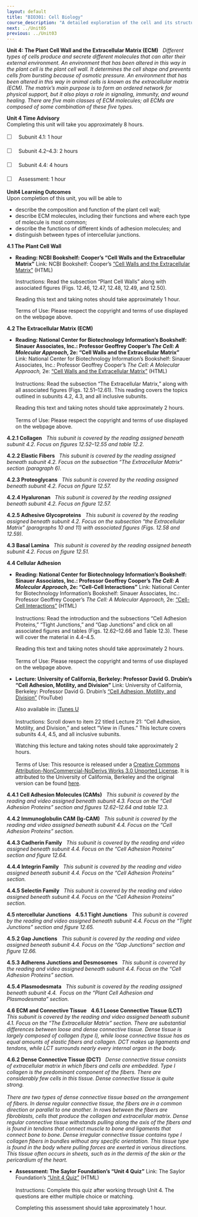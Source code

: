 ```yaml
---
layout: default
title: "BIO301: Cell Biology"
course_description: "A detailed exploration of the cell and its structures, including molecular compounds, structural features, and organelles including the nucleus, cytoskeleton, and extracellular matrix. Particular emphasis on transport mechanisms and membrane trafficking, cellular signaling, the cell cycle including mitosis and meiosis, and gene expression."
next: ../Unit05
previous: ../Unit03
---
```

**Unit 4: The Plant Cell Wall and the Extracellular Matrix (ECM)** <span
id="4"></span> 
*Different types of cells produce and secrete different molecules that
can alter their external environment. An environment that has been
altered in this way in the plant cell is the plant cell wall. It
determines the cell shape and prevents cells from bursting because of
osmotic pressure. An environment that has been altered in this way in
animal cells is known as the extracellular matrix (ECM). The matrix’s
main purpose is to form an ordered network for physical support, but it
also plays a role in signaling, immunity, and wound healing. There are
five main classes of ECM molecules; all ECMs are composed of some
combination of these five types.*

**Unit 4 Time Advisory**  
Completing this unit will take you approximately 8 hours.  
  
 <span
style="color: rgb(85, 85, 85); font-family: 'Myriad Pro', 'Gill Sans', 'Gill Sans MT', Calibri, sans-serif; font-size: 16px; line-height: 24px;">☐
   </span>Subunit 4.1: 1 hour  
  
 <span
style="color: rgb(85, 85, 85); font-family: 'Myriad Pro', 'Gill Sans', 'Gill Sans MT', Calibri, sans-serif; font-size: 16px; line-height: 24px;">☐
   </span>Subunit 4.2–4.3: 2 hours  
  
 <span
style="color: rgb(85, 85, 85); font-family: 'Myriad Pro', 'Gill Sans', 'Gill Sans MT', Calibri, sans-serif; font-size: 16px; line-height: 24px;">☐
   </span>Subunit 4.4: 4 hours  
  
 <span
style="color: rgb(85, 85, 85); font-family: 'Myriad Pro', 'Gill Sans', 'Gill Sans MT', Calibri, sans-serif; font-size: 16px; line-height: 24px;">☐
   </span>Assessment: 1 hour

**Unit4 Learning Outcomes**  
Upon completion of this unit, you will be able to
-   describe the composition and function of the plant cell wall;
-   describe ECM molecules, including their functions and where each
    type of molecule is most common;
-   describe the functions of different kinds of adhesion molecules; and
-   distinguish between types of intercellular junctions.

**4.1 The Plant Cell Wall** <span id="4.1"></span> 
-   **Reading: NCBI Bookshelf: Cooper’s “Cell Walls and the
    Extracellular Matrix”**
    Link: NCBI Bookshelf: Cooper’s
    [“](http://www.ncbi.nlm.nih.gov/books/NBK9874/)[Cell Walls and the
    Extracellular
    Matrix](http://www.ncbi.nlm.nih.gov/books/NBK9874/)[”](http://www.ncbi.nlm.nih.gov/books/NBK9874/)
    (HTML)  
      
     Instructions: Read the subsection “Plant Cell Walls” along with
    associated figures (Figs. 12.46, 12.47, 12.48, 12.49, and 12.50).  
      
     Reading this text and taking notes should take approximately 1
    hour.  
      
     Terms of Use: Please respect the copyright and terms of use
    displayed on the webpage above.

**4.2 The Extracellular Matrix (ECM)** <span id="4.2"></span> 
-   **Reading: National Center for Biotechnology Information’s
    Bookshelf: Sinauer Associates, Inc.: Professor Geoffrey Cooper’s
    *The Cell: A Molecular Approach*, 2e: “Cell Walls and the
    Extracellular Matrix”**
    Link: National Center for Biotechnology Information’s Bookshelf:
    Sinauer Associates, Inc.: Professor Geoffrey Cooper’s *The Cell: A
    Molecular Approach,*
    2e: [“](http://www.ncbi.nlm.nih.gov/bookshelf/br.fcgi?book=cooper&part=A2035#A2045)[Cell
    Walls and the Extracellular
    Matrix](http://www.ncbi.nlm.nih.gov/bookshelf/br.fcgi?book=cooper&part=A2035#A2045)[”](http://www.ncbi.nlm.nih.gov/bookshelf/br.fcgi?book=cooper&part=A2035#A2045)
    (HTML)  
        
     Instructions: Read the subsection “The Extracellular Matrix,” along
    with all associated figures (Figs. 12.51–12.61). This reading covers
    the topics outlined in subunits 4.2, 4.3, and all inclusive
    subunits.  
      
     Reading this text and taking notes should take approximately 2
    hours.  
        
     Terms of Use: Please respect the copyright and terms of use
    displayed on the webpage above.

**4.2.1 Collagen** <span id="4.2.1"></span> 
*This subunit is covered by the reading assigned beneath subunit
4.2. Focus on figures 12.52–12.55 and table 12.2.*

**4.2.2 Elastic Fibers** <span id="4.2.2"></span> 
*This subunit is covered by the reading assigned beneath subunit
4.2. Focus on the subsection “The Extracellular Matrix” section
(paragraph 6).*

**4.2.3 Proteoglycans** <span id="4.2.3"></span> 
*This subunit is covered by the reading assigned beneath subunit
4.2. Focus on figure 12.57.*

**4.2.4 Hyaluronan** <span id="4.2.4"></span> 
*This subunit is covered by the reading assigned beneath subunit
4.2. Focus on figure 12.57.*

**4.2.5 Adhesive Glycoproteins** <span id="4.2.5"></span> 
*This subunit is covered by the reading assigned beneath subunit 4.2.
Focus on the subsection “the Extracellular Matrix” (paragraphs 10 and
11) with associated figures (Figs. 12.58 and 12.59).*

**4.3 Basal Lamina** <span id="4.3"></span> 
*This subunit is covered by the reading assigned beneath subunit 4.2.
Focus on figure 12.51.*

**4.4 Cellular Adhesion** <span id="4.4"></span> 
-   **Reading: National Center for Biotechnology Information’s
    Bookshelf: Sinauer Associates, Inc.: Professor Geoffrey Cooper’s
    *The Cell: A Molecular Approach*, 2e: “Cell-Cell Interactions”**
    Link: National Center for Biotechnology Information’s Bookshelf:
    Sinauer Associates, Inc.: Professor Geoffrey Cooper’s *The Cell: A
    Molecular Approach,*
    2e: [“](http://www.ncbi.nlm.nih.gov/bookshelf/br.fcgi?book=cooper&part=A2058#A2066)[Cell-Cell
    Interactions](http://www.ncbi.nlm.nih.gov/bookshelf/br.fcgi?book=cooper&part=A2058#A2066)[”](http://www.ncbi.nlm.nih.gov/bookshelf/br.fcgi?book=cooper&part=A2058#A2066)
    (HTML)  
        
     Instructions: Read the introduction and the subsections “Cell
    Adhesion Proteins,” “Tight Junctions,” and “Gap Junctions” and click
    on all associated figures and tables (Figs. 12.62–12.66 and Table
    12.3). These will cover the material in 4.4–4.5.  
      
     Reading this text and taking notes should take approximately 2
    hours.  
        
     Terms of Use: Please respect the copyright and terms of use
    displayed on the webpage above.

-   **Lecture: University of California, Berkeley: Professor David G.
    Drubin’s “Cell Adhesion, Motility, and Division”**
    Link: University of California, Berkeley: Professor David G.
    Drubin’s [“](http://www.youtube.com/watch?v=I6TVy7dg700)[Cell
    Adhesion, Motility, and
    Division](http://www.youtube.com/watch?v=I6TVy7dg700)[”](http://www.youtube.com/watch?v=I6TVy7dg700)
    (YouTube)  
      
     Also available in: [iTunes
    U](http://deimos3.apple.com/WebObjects/Core.woa/Browse/berkeley.edu.1623171546.01888847505)  
        
     Instructions: Scroll down to item 22 titled Lecture 21: “Cell
    Adhesion, Motility, and Division,” and select “View in iTunes.” This
    lecture covers subunits 4.4, 4.5, and all inclusive subunits.  
      
     Watching this lecture and taking notes should take approximately 2
    hours.  
        
     Terms of Use: This resource is released under a [Creative Commons
    Attribution-NonCommercial-NoDerivs Works 3.0 Unported
    License](http://creativecommons.org/licenses/by-nc-nd/3.0/). It is
    attributed to the University of California, Berkeley and the
    original version can be found [here](http://webcast.berkeley.edu/).

**4.4.1 Cell Adhesion Molecules (CAMs)** <span id="4.4.1"></span> 
*This subunit is covered by the reading and video assigned beneath
subunit 4.3. Focus on the “Cell Adhesion Proteins” section and
figures 12.62–12.64 and table 12.3.*

**4.4.2 Immunoglobulin CAM (Ig-CAM)** <span id="4.4.2"></span> 
*This subunit is covered by the reading and video assigned beneath
subunit 4.4. Focus on the “Cell Adhesion Proteins” section.*

**4.4.3 Cadherin Family** <span id="4.4.3"></span> 
*This subunit is covered by the reading and video assigned beneath
subunit 4.4. Focus on the “Cell Adhesion Proteins” section and
figure 12.64.*

**4.4.4 Integrin Family** <span id="4.4.4"></span> 
*This subunit is covered by the reading and video assigned beneath
subunit 4.4. Focus on the “Cell Adhesion Proteins” section.*

**4.4.5 Selectin Family** <span id="4.4.5"></span> 
*This subunit is covered by the reading and video assigned beneath
subunit 4.4. Focus on the “Cell Adhesion Proteins” section.*

**4.5 ntercellular Junctions** <span id="4.5"></span> 
**4.5.1 Tight Junctions** <span id="4.5.1"></span> 
*This subunit is covered by the reading and video assigned beneath
subunit 4.4. Focus on the “Tight Junctions” section and figure 12.65.*

**4.5.2 Gap Junctions** <span id="4.5.2"></span> 
*This subunit is covered by the reading and video assigned beneath
subunit 4.4. Focus on the “Gap Junctions” section and figure 12.66.*

**4.5.3 Adherens Junctions and Desmosomes** <span id="4.5.3"></span> 
*This subunit is covered by the reading and video assigned beneath
subunit 4.4. Focus on the “Cell Adhesion Proteins” section.*

**4.5.4 Plasmodesmata** <span id="4.5.4"></span> 
*This subunit is covered by the reading assigned beneath subunit 4.4. 
Focus on the “Plant Cell Adhesion and Plasmodesmata” section.*

**4.6 ECM and Connective Tissue** <span id="4.6"></span> 
**4.6.1 Loose Connective Tissue (LCT)** <span id="4.6.1"></span> 
*This subunit is covered by the reading and video assigned beneath
subunit 4.1. Focus on the “The Extracellular Matrix” section. There are
substantial differences between loose and dense connective tissue. Dense
tissue is largely composed of collagen (type I), while loose connective
tissue has as equal amounts of elastic fibers and collagen. DCT makes up
ligaments and tendons, while LCT surrounds nearly every internal organ
in the body.*

**4.6.2 Dense Connective Tissue (DCT)** <span id="4.6.2"></span> 
*Dense connective tissue consists of extracellular matrix in which
fibers and cells are embedded. Type I collagen is the predominant
component of the fibers. There are considerably few cells in this
tissue. Dense connective tissue is quite strong.*  
    
 *There are two types of dense connective tissue based on
the arrangement of fibers. In dense regular connective tissue, the
fibers are in a common direction or parallel to one another. In rows
between the fibers are fibroblasts, cells that produce the collagen and
extracellular matrix. Dense regular connective tissue withstands pulling
along the axis of the fibers and is found in tendons that connect muscle
to bone and ligaments that connect bone to bone. Dense irregular
connective tissue contains type I collagen fibers in bundles without any
specific orientation. This tissue type is found in the body where
pulling forces are exerted in various directions. This tissue often
occurs in sheets, such as in the dermis of the skin or the pericardium
of the heart.*

-   **Assessment: The Saylor Foundation’s “Unit 4 Quiz”**
    Link: The Saylor Foundation’s [“Unit 4
    Quiz”](http://school.saylor.org/mod/quiz/view.php?id=1754) (HTML)  
        
     Instructions: Complete this quiz after working through Unit 4. The
    questions are either multiple choice or matching.   
      
     Completing this assessment should take approximately 1 hour.



